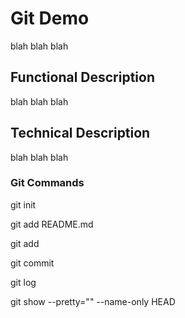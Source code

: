 # Git Demo

blah blah blah

## Functional Description

blah blah blah

## Technical Description

blah blah blah

### Git Commands

git init

git add README.md

git add

git commit

git log

git show --pretty="" --name-only HEAD
